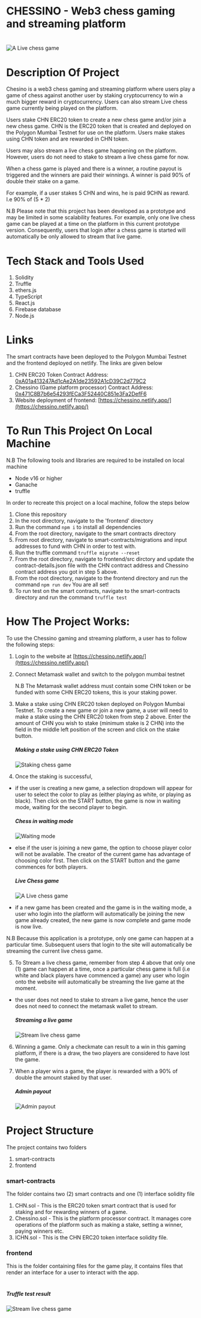 # CHESSINO - Web3 chess gaming and streaming platform

#

![A Live chess game](frontend/src/components/images/chessino-live.jpg)

#

# Description Of Project

Chesino is a web3 chess gaming and streaming platform where users play a game of chess against another user by staking cryptocurrency to win a much bigger reward in cryptocurrency. Users can also stream Live chess game currently being played on the platform.

Users stake CHN ERC20 token to create a new chess game and/or join a new chess game. CHN is the ERC20 token that is created and deployed on the Polygon Mumbai Testnet for use on the platform. Users make stakes using CHN token and are rewarded in CHN token.

Users may also stream a live chess game happening on the platform. However, users do not need to stake to stream a live chess game for now.

When a chess game is played and there is a winner, a routine payout is triggered and the winners are paid their winnings.
A winner is paid 90% of double their stake on a game.

For example, if a user stakes 5 CHN and wins, he is paid 9CHN as reward. I.e 90% of (5 \* 2)

N.B Please note that this project has been developed as a prototype and may be limited in some scalability features. For example, only one live chess game can be played at a time on the platform in this current prototype version. Consequently, users that login after a chess game is started will automatically be only allowed to stream that live game.

#

# Tech Stack and Tools Used

1. Solidity
2. Truffle
3. ethers.js
4. TypeScript
5. React.js
6. Firebase database
7. Node.js

#

# Links

The smart contracts have been deployed to the Polygon Mumbai Testnet and the frontend deployed on netlify. The links are given below

1. CHN ERC20 Token Contract Address:
   [0xA01a413247Ad1cAe2A1de23592A1cD39C2d779C2](0xA01a413247Ad1cAe2A1de23592A1cD39C2d779C2)
2. Chessino (Game platform processor) Contract Address:
   [0x471C8B7b6e54293fECa3F52440C851e3Fa2DefF6](0x471C8B7b6e54293fECa3F52440C851e3Fa2DefF6)
3. Website deployment of frontend:
   [https://chessino.netlify.app/](https://chessino.netlify.app/)

#

# To Run This Project On Local Machine

N.B The following tools and libraries are required to be installed on local machine

- Node v16 or higher
- Ganache
- truffle

In order to recreate this project on a local machine, follow the steps below

1. Clone this repository
2. In the root directory, navigate to the 'frontend' directory
3. Run the command `npm i` to install all dependencies
4. From the root directory, navigate to the smart contracts directory
5. From root directory, navigate to smart-contracts/migrations and input addresses to fund with CHN in order to test with.
6. Run the truffle command `truffle migrate --reset`
7. From the root directory, navigate to frontend/src dirctory and update the contract-details.json file with the CHN contract address and Chessino contract address you got in step 5 above.
8. From the root directory, navigate to the frontend directory and run the command `npm run dev`
   You are all set!
9. To run test on the smart contracts, navigate to the smart-contracts directory and run the command `truffle test`

# How The Project Works:

To use the Chessino gaming and streaming platform, a user has to follow the following steps:

1. Login to the website at [https://chessino.netlify.app/](https://chessino.netlify.app/)

2. Connect Metamask wallet and switch to the polygon mumbai testnet

   N.B The Metamask wallet address must contain some CHN token or be funded with some CHN ERC20 tokens, this is your staking power.

3. Make a stake using CHN ERC20 token deployed on Polygon Mumbai Testnet.
   To create a new game or join a new game, a user will need to make a stake using the CHN ERC20 token from step 2 above.
   Enter the amount of CHN you wish to stake (minimum stake is 2 CHN) into the field in the middle left position of the screen and click on the stake button.

   ##### Making a stake using CHN ERC20 Token

   ![Staking chess game](frontend/src/components/images/chessino-staking.jpg)

4. Once the staking is successful,

- if the user is creating a new game, a selection dropdown will appear for user to select the color to play as (either playing as white, or playing as black). Then click on the START button, the game is now in waiting mode, waiting for the second player to begin.

  ##### Chess in waiting mode

  ![Waiting mode](frontend/src/components/images/chessino-waiting.jpg)

- else if the user is joining a new game, the option to choose player color will not be available. The creator of the current game has advantage of choosing color first. Then click on the START button and the game commences for both players.

  ##### Live Chess game

  ![A Live chess game](frontend/src/components/images/chessino-live.jpg)

- if a new game has been created and the game is in the waiting mode, a user who login into the platform will automatically be joining the new game already created, the new game is now complete and game mode is now live.

N.B Because this application is a prototype, only one game can happen at a particular time. Subsequent users that login to the site will automatically be streaming the current live chess game.

5. To Stream a live chess game, remember from step 4 above that only one (1) game can happen at a time, once a particular chess game is full (i.e white and black players have commenced a game) any user who login onto the website will automatically be streaming the live game at the moment.

- the user does not need to stake to stream a live game, hence the user does not need to connect the metamask wallet to stream.

  ##### Streaming a live game

  ![Stream live chess game](frontend/src/components/images/chessino-streaming.jpg)

6. Winning a game. Only a checkmate can result to a win in this gaming platform, if there is a draw, the two players are considered to have lost the game.

7. When a player wins a game, the player is rewarded with a 90% of double the amount staked by that user.

   ##### Admin payout

   ![Admin payout](frontend/src/components/images/chessino-admin-payout.jpg)

#

# Project Structure

The project contains two folders

1. smart-contracts
2. frontend

### smart-contracts

The folder contains two (2) smart contracts and one (1) interface solidity file

1. CHN.sol - This is the ERC20 token smart contract that is used for staking and for rewarding winners of a game.
2. Chessino.sol - This is the platform processor contract. It manages core operations of the platform such as making a stake, setting a winner, paying winners etc.
3. ICHN.sol - This is the CHN ERC20 token interface solidity file.

### frontend

This is the folder containing files for the game play, it contains files that render an interface for a user to interact with the app.

#

##### Truffle test result

![Stream live chess game](frontend/src/components/images/truffle-test.jpg)
